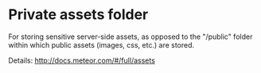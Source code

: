 # Private assets folder

For storing sensitive server-side assets, as opposed to the "/public" folder within which public assets (images, css, etc.) are stored.

Details: http://docs.meteor.com/#/full/assets
